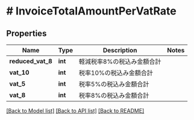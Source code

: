# # InvoiceTotalAmountPerVatRate

## Properties

Name | Type | Description | Notes
------------ | ------------- | ------------- | -------------
**reduced_vat_8** | **int** | 軽減税率8%の税込み金額合計 | 
**vat_10** | **int** | 税率10%の税込み金額合計 | 
**vat_5** | **int** | 税率5%の税込み金額合計 | 
**vat_8** | **int** | 税率8%の税込み金額合計 | 

[[Back to Model list]](../../README.md#documentation-for-models) [[Back to API list]](../../README.md#documentation-for-api-endpoints) [[Back to README]](../../README.md)


